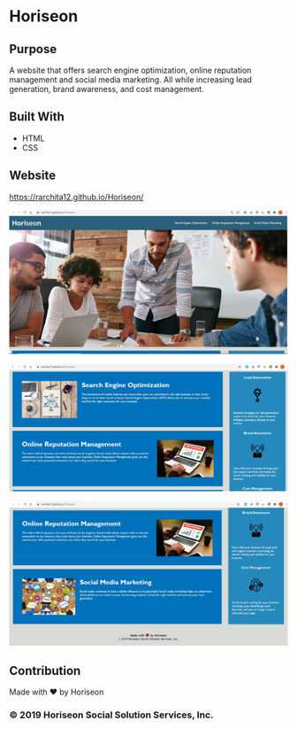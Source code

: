 # Horiseon

## Purpose

A website that offers search engine optimization, online reputation management and social media marketing. All while increasing lead generation, brand awareness, and cost management.

## Built With

- HTML
- CSS

## Website

https://rarchita12.github.io/Horiseon/

![](assets/images/WebsiteScreenshot1.JPG)

![](assets/images/WebsiteScreenshot2.JPG)

![](assets/images/WebsiteScreenshot3.JPG)

## Contribution

Made with ❤️️ by Horiseon

### © 2019 Horiseon Social Solution Services, Inc.
